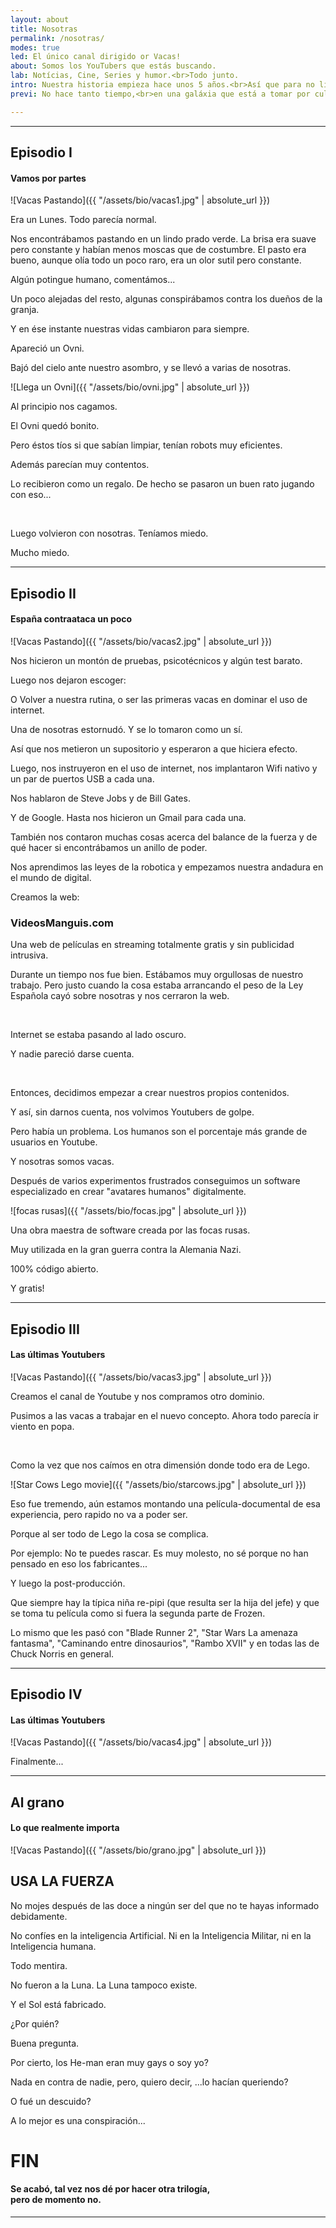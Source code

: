 ```yaml
---
layout: about
title: Nosotras
permalink: /nosotras/
modes: true
led: El único canal dirigido or Vacas!
about: Somos los YouTubers que estás buscando.
lab: Notícias, Cine, Series y humor.<br>Todo junto.
intro: Nuestra historia empieza hace unos 5 años.<br>Así que para no liarnos, empezaremos por el principio...
previ: No hace tanto tiempo,<br>en una galáxia que está a tomar por culo de la de Star Wars...

---
```


<hr id="ep1">


## Episodio I
#### Vamos por partes


![Vacas Pastando]({{ "/assets/bio/vacas1.jpg" | absolute_url }})

Era un Lunes. Todo parecía normal.

Nos encontrábamos pastando en un lindo prado verde.
La brisa era suave pero constante y habían menos moscas que de costumbre.
El pasto era bueno, aunque olía todo un poco raro, era un olor sutil pero constante.

Algún potingue humano, comentámos...
<br>

Un poco alejadas del resto, algunas conspirábamos contra los dueños de la granja.

Y en ése instante nuestras vidas cambiaron para siempre.


Apareció un Ovni.

Bajó del cielo ante nuestro asombro, y se llevó a varias de nosotras.


![Llega un Ovni]({{ "/assets/bio/ovni.jpg" | absolute_url }})


Al principio nos cagamos.

El Ovni quedó bonito.

Pero éstos tíos si que sabían limpiar, tenían robots muy eficientes.

Además parecían muy contentos.

Lo recibieron como un regalo.
De hecho se pasaron un buen rato jugando con eso...

<br>

Luego volvieron con nosotras. Teníamos miedo.

Mucho miedo.


<hr id="ep2">


## Episodio II
#### España contraataca un poco


![Vacas Pastando]({{ "/assets/bio/vacas2.jpg" | absolute_url }})

Nos hicieron un montón de pruebas, psicotécnicos y algún test barato.

Luego nos dejaron escoger:

O Volver a nuestra rutina, o ser las primeras vacas en dominar el uso de internet.

Una de nosotras estornudó. Y se lo tomaron como un sí.

Así que nos metieron un supositorio y esperaron a que hiciera efecto.



Luego, nos instruyeron en el uso de internet, nos implantaron Wifi nativo y un par de puertos USB a cada una.

Nos hablaron de Steve Jobs y de Bill Gates.

Y de Google. Hasta nos hicieron un Gmail para cada una.


También nos contaron muchas cosas acerca del balance de la fuerza y de qué hacer si encontrábamos un anillo de poder.

Nos aprendimos las leyes de la robotica y empezamos nuestra andadura en el mundo de digital.



Creamos la web:


### VideosManguis.com


Una web de películas en streaming totalmente gratis y sin publicidad intrusiva.

Durante un tiempo nos fue bien. Estábamos muy orgullosas de nuestro trabajo. Pero justo cuando la cosa estaba arrancando el peso de la Ley Española cayó sobre nosotras y nos cerraron la web.

<br>

Internet se estaba pasando al lado oscuro.

Y nadie pareció darse cuenta.

<br>

Entonces, decidimos empezar a crear nuestros propios contenidos.

Y así, sin darnos cuenta, nos volvimos Youtubers de golpe.

Pero había un problema. Los humanos son el porcentaje más grande de usuarios en Youtube.

Y nosotras somos vacas.

Después de varios experimentos frustrados conseguimos un software especializado en crear "avatares humanos" digitalmente.

![focas rusas]({{ "/assets/bio/focas.jpg" | absolute_url }})
 
Una obra maestra de software creada por las focas rusas.

Muy utilizada en la gran guerra contra la Alemania Nazi.

100% código abierto.

Y gratis!


<hr id="ep3">



## Episodio III
#### Las últimas Youtubers

![Vacas Pastando]({{ "/assets/bio/vacas3.jpg" | absolute_url }})


Creamos el canal de Youtube y nos compramos otro dominio.

Pusimos a las vacas a trabajar en el nuevo concepto. Ahora todo parecía ir viento en popa.

<br>

Como la vez que nos caímos en otra dimensión donde todo era de Lego.

![Star Cows Lego movie]({{ "/assets/bio/starcows.jpg" | absolute_url }})

Eso fue tremendo, aún estamos montando una película-documental de esa experiencia, pero rapido no va a poder ser.

Porque al ser todo de Lego la cosa se complica.

Por ejemplo: No te puedes rascar. Es muy molesto, no sé porque no han pensado en eso los fabricantes...

Y luego la post-producción.

Que siempre hay la típica niña re-pipi (que resulta ser la hija del jefe) y que se toma tu película como si fuera la segunda parte de Frozen.

Lo mismo que les pasó con "Blade Runner 2", "Star Wars La amenaza fantasma", "Caminando entre dinosaurios", "Rambo XVII" y en todas las de Chuck Norris en general.



<hr id="ep4">



## Episodio IV
#### Las últimas Youtubers

![Vacas Pastando]({{ "/assets/bio/vacas4.jpg" | absolute_url }})

Finalmente...



<hr id="ep5">



## Al grano
#### Lo que realmente importa

![Vacas Pastando]({{ "/assets/bio/grano.jpg" | absolute_url }})




## USA LA FUERZA


No mojes después de las doce a ningún ser del que no te hayas informado debidamente.

No confíes en la inteligencia Artificial. Ni en la Inteligencia Militar, ni en la Inteligencia humana.

Todo mentira.

No fueron a la Luna. La Luna tampoco existe.

Y el Sol está fabricado.

¿Por quién?

Buena pregunta.

Por cierto, los He-man eran muy gays o soy yo?

Nada en contra de nadie, pero, quiero decir, ...lo hacían queriendo?

O fué un descuido?

A lo mejor es una conspiración...



# FIN

#### Se acabó, tal vez nos dé por hacer otra trilogía,<br>pero de momento no.



---

